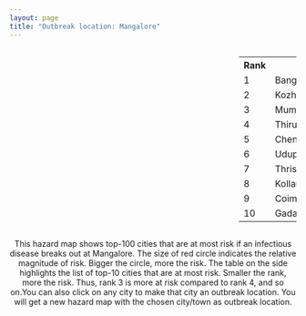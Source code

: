 ```yaml
---
layout: page
title: "Outbreak location: Mangalore"
---
```

<div style="width: 100%; overflow: auto;">
<div style="width: 75%; float: left;">
<div id="mapid">
<script src="https://buda-magenta.github.io/hazard_map/load_map.js"></script>

<script>
var marker_outbreak = L.marker([12.869810, 74.843008],{"autoPan": true}).addTo(map); marker_outbreak.bindTooltip("Mangalore").openTooltip();

var circle_1 = L.circle([12.979120, 77.591300], {"pane": "markerPane", "color": "red", "fill": true, "fillOpacity": 0.2, "fillRule": "evenodd", "lineCap": "round", "lineJoin": "round", "opacity": 1.0, "radius": 50430, "stroke": true, "weight": 3}).addTo(map);
circle_1.bindTooltip("Bangalore<br>rank: 1<br>hazard index: 0.050431")
circle_1.bindPopup('<a href="https://buda-magenta.github.io/hazard_map/Bangalore">Bangalore</a>')

var circle_2 = L.circle([11.258608, 75.778874], {"pane": "markerPane", "color": "red", "fill": true, "fillOpacity": 0.2, "fillRule": "evenodd", "lineCap": "round", "lineJoin": "round", "opacity": 1.0, "radius": 45398, "stroke": true, "weight": 3}).addTo(map);
circle_2.bindTooltip("Kozhikode<br>rank: 2<br>hazard index: 0.045398")
circle_2.bindPopup('<a href="https://buda-magenta.github.io/hazard_map/Kozhikode">Kozhikode</a>')

var circle_3 = L.circle([19.075990, 72.877393], {"pane": "markerPane", "color": "red", "fill": true, "fillOpacity": 0.2, "fillRule": "evenodd", "lineCap": "round", "lineJoin": "round", "opacity": 1.0, "radius": 42079, "stroke": true, "weight": 3}).addTo(map);
circle_3.bindTooltip("Mumbai<br>rank: 3<br>hazard index: 0.042080")
circle_3.bindPopup('<a href="https://buda-magenta.github.io/hazard_map/Mumbai">Mumbai</a>')

var circle_4 = L.circle([8.576971, 77.050125], {"pane": "markerPane", "color": "red", "fill": true, "fillOpacity": 0.2, "fillRule": "evenodd", "lineCap": "round", "lineJoin": "round", "opacity": 1.0, "radius": 33837, "stroke": true, "weight": 3}).addTo(map);
circle_4.bindTooltip("Thiruvananthapuram<br>rank: 4<br>hazard index: 0.033838")
circle_4.bindPopup('<a href="https://buda-magenta.github.io/hazard_map/Thiruvananthapuram">Thiruvananthapuram</a>')

var circle_5 = L.circle([13.083694, 80.270186], {"pane": "markerPane", "color": "red", "fill": true, "fillOpacity": 0.2, "fillRule": "evenodd", "lineCap": "round", "lineJoin": "round", "opacity": 1.0, "radius": 26927, "stroke": true, "weight": 3}).addTo(map);
circle_5.bindTooltip("Chennai<br>rank: 5<br>hazard index: 0.026928")
circle_5.bindPopup('<a href="https://buda-magenta.github.io/hazard_map/Chennai">Chennai</a>')

var circle_6 = L.circle([13.341917, 74.747323], {"pane": "markerPane", "color": "red", "fill": true, "fillOpacity": 0.2, "fillRule": "evenodd", "lineCap": "round", "lineJoin": "round", "opacity": 1.0, "radius": 18258, "stroke": true, "weight": 3}).addTo(map);
circle_6.bindTooltip("Udupi<br>rank: 6<br>hazard index: 0.018258")
circle_6.bindPopup('<a href="https://buda-magenta.github.io/hazard_map/Udupi">Udupi</a>')

var circle_7 = L.circle([10.525626, 76.213254], {"pane": "markerPane", "color": "red", "fill": true, "fillOpacity": 0.2, "fillRule": "evenodd", "lineCap": "round", "lineJoin": "round", "opacity": 1.0, "radius": 17489, "stroke": true, "weight": 3}).addTo(map);
circle_7.bindTooltip("Thrissur<br>rank: 7<br>hazard index: 0.017490")
circle_7.bindPopup('<a href="https://buda-magenta.github.io/hazard_map/Thrissur">Thrissur</a>')

var circle_8 = L.circle([8.887951, 76.595501], {"pane": "markerPane", "color": "red", "fill": true, "fillOpacity": 0.2, "fillRule": "evenodd", "lineCap": "round", "lineJoin": "round", "opacity": 1.0, "radius": 15640, "stroke": true, "weight": 3}).addTo(map);
circle_8.bindTooltip("Kollam<br>rank: 8<br>hazard index: 0.015640")
circle_8.bindPopup('<a href="https://buda-magenta.github.io/hazard_map/Kollam">Kollam</a>')

var circle_9 = L.circle([11.001812, 76.962843], {"pane": "markerPane", "color": "red", "fill": true, "fillOpacity": 0.2, "fillRule": "evenodd", "lineCap": "round", "lineJoin": "round", "opacity": 1.0, "radius": 13651, "stroke": true, "weight": 3}).addTo(map);
circle_9.bindTooltip("Coimbatore<br>rank: 9<br>hazard index: 0.013652")
circle_9.bindPopup('<a href="https://buda-magenta.github.io/hazard_map/Coimbatore">Coimbatore</a>')

var circle_10 = L.circle([15.426365, 75.630079], {"pane": "markerPane", "color": "red", "fill": true, "fillOpacity": 0.2, "fillRule": "evenodd", "lineCap": "round", "lineJoin": "round", "opacity": 1.0, "radius": 10310, "stroke": true, "weight": 3}).addTo(map);
circle_10.bindTooltip("Gadag<br>rank: 10<br>hazard index: 0.010310")
circle_10.bindPopup('<a href="https://buda-magenta.github.io/hazard_map/Gadag">Gadag</a>')

var circle_11 = L.circle([18.793568, 80.815939], {"pane": "markerPane", "color": "red", "fill": true, "fillOpacity": 0.2, "fillRule": "evenodd", "lineCap": "round", "lineJoin": "round", "opacity": 1.0, "radius": 9529, "stroke": true, "weight": 3}).addTo(map);
circle_11.bindTooltip("Bijapur<br>rank: 11<br>hazard index: 0.009529")
circle_11.bindPopup('<a href="https://buda-magenta.github.io/hazard_map/Bijapur">Bijapur</a>')

var circle_12 = L.circle([13.340077, 77.100621], {"pane": "markerPane", "color": "red", "fill": true, "fillOpacity": 0.2, "fillRule": "evenodd", "lineCap": "round", "lineJoin": "round", "opacity": 1.0, "radius": 7747, "stroke": true, "weight": 3}).addTo(map);
circle_12.bindTooltip("Tumkur<br>rank: 12<br>hazard index: 0.007748")
circle_12.bindPopup('<a href="https://buda-magenta.github.io/hazard_map/Tumkur">Tumkur</a>')

var circle_13 = L.circle([15.398403, 73.812918], {"pane": "markerPane", "color": "red", "fill": true, "fillOpacity": 0.2, "fillRule": "evenodd", "lineCap": "round", "lineJoin": "round", "opacity": 1.0, "radius": 7110, "stroke": true, "weight": 3}).addTo(map);
circle_13.bindTooltip("Vasco Da Gama<br>rank: 13<br>hazard index: 0.007110")
circle_13.bindPopup('<a href="https://buda-magenta.github.io/hazard_map/Vasco_Da_Gama">Vasco Da Gama</a>')

var circle_14 = L.circle([16.185317, 75.696792], {"pane": "markerPane", "color": "red", "fill": true, "fillOpacity": 0.2, "fillRule": "evenodd", "lineCap": "round", "lineJoin": "round", "opacity": 1.0, "radius": 6685, "stroke": true, "weight": 3}).addTo(map);
circle_14.bindTooltip("Bagalkot<br>rank: 14<br>hazard index: 0.006686")
circle_14.bindPopup('<a href="https://buda-magenta.github.io/hazard_map/Bagalkot">Bagalkot</a>')

var circle_15 = L.circle([13.932609, 75.574978], {"pane": "markerPane", "color": "red", "fill": true, "fillOpacity": 0.2, "fillRule": "evenodd", "lineCap": "round", "lineJoin": "round", "opacity": 1.0, "radius": 6546, "stroke": true, "weight": 3}).addTo(map);
circle_15.bindTooltip("Shimoga<br>rank: 15<br>hazard index: 0.006547")
circle_15.bindPopup('<a href="https://buda-magenta.github.io/hazard_map/Shimoga">Shimoga</a>')

var circle_16 = L.circle([17.388786, 78.461065], {"pane": "markerPane", "color": "red", "fill": true, "fillOpacity": 0.2, "fillRule": "evenodd", "lineCap": "round", "lineJoin": "round", "opacity": 1.0, "radius": 5680, "stroke": true, "weight": 3}).addTo(map);
circle_16.bindTooltip("Hyderabad<br>rank: 16<br>hazard index: 0.005681")
circle_16.bindPopup('<a href="https://buda-magenta.github.io/hazard_map/Hyderabad">Hyderabad</a>')

var circle_17 = L.circle([17.849907, 75.276320], {"pane": "markerPane", "color": "red", "fill": true, "fillOpacity": 0.2, "fillRule": "evenodd", "lineCap": "round", "lineJoin": "round", "opacity": 1.0, "radius": 5512, "stroke": true, "weight": 3}).addTo(map);
circle_17.bindTooltip("Solapur<br>rank: 17<br>hazard index: 0.005512")
circle_17.bindPopup('<a href="https://buda-magenta.github.io/hazard_map/Solapur">Solapur</a>')

var circle_18 = L.circle([11.876225, 75.373804], {"pane": "markerPane", "color": "red", "fill": true, "fillOpacity": 0.2, "fillRule": "evenodd", "lineCap": "round", "lineJoin": "round", "opacity": 1.0, "radius": 4025, "stroke": true, "weight": 3}).addTo(map);
circle_18.bindTooltip("Kannur<br>rank: 18<br>hazard index: 0.004025")
circle_18.bindPopup('<a href="https://buda-magenta.github.io/hazard_map/Kannur">Kannur</a>')

var circle_19 = L.circle([11.664300, 78.146000], {"pane": "markerPane", "color": "red", "fill": true, "fillOpacity": 0.2, "fillRule": "evenodd", "lineCap": "round", "lineJoin": "round", "opacity": 1.0, "radius": 3961, "stroke": true, "weight": 3}).addTo(map);
circle_19.bindTooltip("Salem<br>rank: 19<br>hazard index: 0.003961")
circle_19.bindPopup('<a href="https://buda-magenta.github.io/hazard_map/Salem">Salem</a>')

var circle_20 = L.circle([9.500665, 76.412414], {"pane": "markerPane", "color": "red", "fill": true, "fillOpacity": 0.2, "fillRule": "evenodd", "lineCap": "round", "lineJoin": "round", "opacity": 1.0, "radius": 3694, "stroke": true, "weight": 3}).addTo(map);
circle_20.bindTooltip("Alappuzha<br>rank: 20<br>hazard index: 0.003695")
circle_20.bindPopup('<a href="https://buda-magenta.github.io/hazard_map/Alappuzha">Alappuzha</a>')

var circle_21 = L.circle([19.194329, 72.970178], {"pane": "markerPane", "color": "red", "fill": true, "fillOpacity": 0.2, "fillRule": "evenodd", "lineCap": "round", "lineJoin": "round", "opacity": 1.0, "radius": 3623, "stroke": true, "weight": 3}).addTo(map);
circle_21.bindTooltip("Thane<br>rank: 21<br>hazard index: 0.003623")
circle_21.bindPopup('<a href="https://buda-magenta.github.io/hazard_map/Thane">Thane</a>')

var circle_22 = L.circle([11.101781, 77.345192], {"pane": "markerPane", "color": "red", "fill": true, "fillOpacity": 0.2, "fillRule": "evenodd", "lineCap": "round", "lineJoin": "round", "opacity": 1.0, "radius": 3180, "stroke": true, "weight": 3}).addTo(map);
circle_22.bindTooltip("Tiruppur<br>rank: 22<br>hazard index: 0.003180")
circle_22.bindPopup('<a href="https://buda-magenta.github.io/hazard_map/Tiruppur">Tiruppur</a>')

var circle_23 = L.circle([14.466127, 75.920636], {"pane": "markerPane", "color": "red", "fill": true, "fillOpacity": 0.2, "fillRule": "evenodd", "lineCap": "round", "lineJoin": "round", "opacity": 1.0, "radius": 3034, "stroke": true, "weight": 3}).addTo(map);
circle_23.bindTooltip("Davanagere<br>rank: 23<br>hazard index: 0.003034")
circle_23.bindPopup('<a href="https://buda-magenta.github.io/hazard_map/Davanagere">Davanagere</a>')

var circle_24 = L.circle([15.351838, 75.137985], {"pane": "markerPane", "color": "red", "fill": true, "fillOpacity": 0.2, "fillRule": "evenodd", "lineCap": "round", "lineJoin": "round", "opacity": 1.0, "radius": 2946, "stroke": true, "weight": 3}).addTo(map);
circle_24.bindTooltip("Hubli<br>rank: 24<br>hazard index: 0.002946")
circle_24.bindPopup('<a href="https://buda-magenta.github.io/hazard_map/Hubli">Hubli</a>')

var circle_25 = L.circle([28.651718, 77.221939], {"pane": "markerPane", "color": "red", "fill": true, "fillOpacity": 0.2, "fillRule": "evenodd", "lineCap": "round", "lineJoin": "round", "opacity": 1.0, "radius": 2940, "stroke": true, "weight": 3}).addTo(map);
circle_25.bindTooltip("Delhi<br>rank: 25<br>hazard index: 0.002940")
circle_25.bindPopup('<a href="https://buda-magenta.github.io/hazard_map/Delhi">Delhi</a>')

var circle_26 = L.circle([8.188047, 77.429049], {"pane": "markerPane", "color": "red", "fill": true, "fillOpacity": 0.2, "fillRule": "evenodd", "lineCap": "round", "lineJoin": "round", "opacity": 1.0, "radius": 2921, "stroke": true, "weight": 3}).addTo(map);
circle_26.bindTooltip("Nagercoil<br>rank: 26<br>hazard index: 0.002922")
circle_26.bindPopup('<a href="https://buda-magenta.github.io/hazard_map/Nagercoil">Nagercoil</a>')

var circle_27 = L.circle([12.305183, 76.655361], {"pane": "markerPane", "color": "red", "fill": true, "fillOpacity": 0.2, "fillRule": "evenodd", "lineCap": "round", "lineJoin": "round", "opacity": 1.0, "radius": 2370, "stroke": true, "weight": 3}).addTo(map);
circle_27.bindTooltip("Mysore<br>rank: 27<br>hazard index: 0.002371")
circle_27.bindPopup('<a href="https://buda-magenta.github.io/hazard_map/Mysore">Mysore</a>')

var circle_28 = L.circle([13.318014, 75.773874], {"pane": "markerPane", "color": "red", "fill": true, "fillOpacity": 0.2, "fillRule": "evenodd", "lineCap": "round", "lineJoin": "round", "opacity": 1.0, "radius": 2237, "stroke": true, "weight": 3}).addTo(map);
circle_28.bindTooltip("Chikmagalur<br>rank: 28<br>hazard index: 0.002237")
circle_28.bindPopup('<a href="https://buda-magenta.github.io/hazard_map/Chikmagalur">Chikmagalur</a>')

var circle_29 = L.circle([13.007082, 76.099270], {"pane": "markerPane", "color": "red", "fill": true, "fillOpacity": 0.2, "fillRule": "evenodd", "lineCap": "round", "lineJoin": "round", "opacity": 1.0, "radius": 2102, "stroke": true, "weight": 3}).addTo(map);
circle_29.bindTooltip("Hassan<br>rank: 29<br>hazard index: 0.002102")
circle_29.bindPopup('<a href="https://buda-magenta.github.io/hazard_map/Hassan">Hassan</a>')

var circle_30 = L.circle([10.804973, 78.687030], {"pane": "markerPane", "color": "red", "fill": true, "fillOpacity": 0.2, "fillRule": "evenodd", "lineCap": "round", "lineJoin": "round", "opacity": 1.0, "radius": 1960, "stroke": true, "weight": 3}).addTo(map);
circle_30.bindTooltip("Tiruchirappalli<br>rank: 30<br>hazard index: 0.001961")
circle_30.bindPopup('<a href="https://buda-magenta.github.io/hazard_map/Tiruchirappalli">Tiruchirappalli</a>')

var circle_31 = L.circle([18.521428, 73.854454], {"pane": "markerPane", "color": "red", "fill": true, "fillOpacity": 0.2, "fillRule": "evenodd", "lineCap": "round", "lineJoin": "round", "opacity": 1.0, "radius": 1755, "stroke": true, "weight": 3}).addTo(map);
circle_31.bindTooltip("Pune<br>rank: 31<br>hazard index: 0.001756")
circle_31.bindPopup('<a href="https://buda-magenta.github.io/hazard_map/Pune">Pune</a>')

var circle_32 = L.circle([10.787898, 76.474087], {"pane": "markerPane", "color": "red", "fill": true, "fillOpacity": 0.2, "fillRule": "evenodd", "lineCap": "round", "lineJoin": "round", "opacity": 1.0, "radius": 1684, "stroke": true, "weight": 3}).addTo(map);
circle_32.bindTooltip("Palakkad<br>rank: 32<br>hazard index: 0.001685")
circle_32.bindPopup('<a href="https://buda-magenta.github.io/hazard_map/Palakkad">Palakkad</a>')

var circle_33 = L.circle([11.369204, 77.676627], {"pane": "markerPane", "color": "red", "fill": true, "fillOpacity": 0.2, "fillRule": "evenodd", "lineCap": "round", "lineJoin": "round", "opacity": 1.0, "radius": 1122, "stroke": true, "weight": 3}).addTo(map);
circle_33.bindTooltip("Erode<br>rank: 33<br>hazard index: 0.001123")
circle_33.bindPopup('<a href="https://buda-magenta.github.io/hazard_map/Erode">Erode</a>')

var circle_34 = L.circle([9.926115, 78.114098], {"pane": "markerPane", "color": "red", "fill": true, "fillOpacity": 0.2, "fillRule": "evenodd", "lineCap": "round", "lineJoin": "round", "opacity": 1.0, "radius": 863, "stroke": true, "weight": 3}).addTo(map);
circle_34.bindTooltip("Madurai<br>rank: 34<br>hazard index: 0.000864")
circle_34.bindPopup('<a href="https://buda-magenta.github.io/hazard_map/Madurai">Madurai</a>')

var circle_35 = L.circle([14.625888, 75.635724], {"pane": "markerPane", "color": "red", "fill": true, "fillOpacity": 0.2, "fillRule": "evenodd", "lineCap": "round", "lineJoin": "round", "opacity": 1.0, "radius": 741, "stroke": true, "weight": 3}).addTo(map);
circle_35.bindTooltip("Ranibennur<br>rank: 35<br>hazard index: 0.000742")
circle_35.bindPopup('<a href="https://buda-magenta.github.io/hazard_map/Ranibennur">Ranibennur</a>')

var circle_36 = L.circle([21.170200, 72.831100], {"pane": "markerPane", "color": "red", "fill": true, "fillOpacity": 0.2, "fillRule": "evenodd", "lineCap": "round", "lineJoin": "round", "opacity": 1.0, "radius": 722, "stroke": true, "weight": 3}).addTo(map);
circle_36.bindTooltip("Surat<br>rank: 36<br>hazard index: 0.000723")
circle_36.bindPopup('<a href="https://buda-magenta.github.io/hazard_map/Surat">Surat</a>')

var circle_37 = L.circle([23.021624, 72.579707], {"pane": "markerPane", "color": "red", "fill": true, "fillOpacity": 0.2, "fillRule": "evenodd", "lineCap": "round", "lineJoin": "round", "opacity": 1.0, "radius": 712, "stroke": true, "weight": 3}).addTo(map);
circle_37.bindTooltip("Ahmedabad<br>rank: 37<br>hazard index: 0.000712")
circle_37.bindPopup('<a href="https://buda-magenta.github.io/hazard_map/Ahmedabad">Ahmedabad</a>')

var circle_38 = L.circle([12.955100, 78.269900], {"pane": "markerPane", "color": "red", "fill": true, "fillOpacity": 0.2, "fillRule": "evenodd", "lineCap": "round", "lineJoin": "round", "opacity": 1.0, "radius": 640, "stroke": true, "weight": 3}).addTo(map);
circle_38.bindTooltip("Robertson Pet<br>rank: 38<br>hazard index: 0.000641")
circle_38.bindPopup('<a href="https://buda-magenta.github.io/hazard_map/Robertson_Pet">Robertson Pet</a>')

var circle_39 = L.circle([17.980609, 79.598212], {"pane": "markerPane", "color": "red", "fill": true, "fillOpacity": 0.2, "fillRule": "evenodd", "lineCap": "round", "lineJoin": "round", "opacity": 1.0, "radius": 597, "stroke": true, "weight": 3}).addTo(map);
circle_39.bindTooltip("Warangal<br>rank: 39<br>hazard index: 0.000597")
circle_39.bindPopup('<a href="https://buda-magenta.github.io/hazard_map/Warangal">Warangal</a>')

var circle_40 = L.circle([18.627929, 73.800983], {"pane": "markerPane", "color": "red", "fill": true, "fillOpacity": 0.2, "fillRule": "evenodd", "lineCap": "round", "lineJoin": "round", "opacity": 1.0, "radius": 590, "stroke": true, "weight": 3}).addTo(map);
circle_40.bindTooltip("Pimpri Chinchwad<br>rank: 40<br>hazard index: 0.000590")
circle_40.bindPopup('<a href="https://buda-magenta.github.io/hazard_map/Pimpri_Chinchwad">Pimpri Chinchwad</a>')

var circle_41 = L.circle([20.011247, 73.790236], {"pane": "markerPane", "color": "red", "fill": true, "fillOpacity": 0.2, "fillRule": "evenodd", "lineCap": "round", "lineJoin": "round", "opacity": 1.0, "radius": 578, "stroke": true, "weight": 3}).addTo(map);
circle_41.bindTooltip("Nashik<br>rank: 41<br>hazard index: 0.000579")
circle_41.bindPopup('<a href="https://buda-magenta.github.io/hazard_map/Nashik">Nashik</a>')

var circle_42 = L.circle([13.631637, 79.423171], {"pane": "markerPane", "color": "red", "fill": true, "fillOpacity": 0.2, "fillRule": "evenodd", "lineCap": "round", "lineJoin": "round", "opacity": 1.0, "radius": 576, "stroke": true, "weight": 3}).addTo(map);
circle_42.bindTooltip("Tirupati<br>rank: 42<br>hazard index: 0.000577")
circle_42.bindPopup('<a href="https://buda-magenta.github.io/hazard_map/Tirupati">Tirupati</a>')

var circle_43 = L.circle([15.143395, 76.919388], {"pane": "markerPane", "color": "red", "fill": true, "fillOpacity": 0.2, "fillRule": "evenodd", "lineCap": "round", "lineJoin": "round", "opacity": 1.0, "radius": 533, "stroke": true, "weight": 3}).addTo(map);
circle_43.bindTooltip("Bellary<br>rank: 43<br>hazard index: 0.000534")
circle_43.bindPopup('<a href="https://buda-magenta.github.io/hazard_map/Bellary">Bellary</a>')

var circle_44 = L.circle([22.541418, 88.357691], {"pane": "markerPane", "color": "red", "fill": true, "fillOpacity": 0.2, "fillRule": "evenodd", "lineCap": "round", "lineJoin": "round", "opacity": 1.0, "radius": 511, "stroke": true, "weight": 3}).addTo(map);
circle_44.bindTooltip("Kolkata<br>rank: 44<br>hazard index: 0.000511")
circle_44.bindPopup('<a href="https://buda-magenta.github.io/hazard_map/Kolkata">Kolkata</a>')

var circle_45 = L.circle([19.439885, 72.880383], {"pane": "markerPane", "color": "red", "fill": true, "fillOpacity": 0.2, "fillRule": "evenodd", "lineCap": "round", "lineJoin": "round", "opacity": 1.0, "radius": 506, "stroke": true, "weight": 3}).addTo(map);
circle_45.bindTooltip("Vasai<br>rank: 45<br>hazard index: 0.000506")
circle_45.bindPopup('<a href="https://buda-magenta.github.io/hazard_map/Vasai">Vasai</a>')

var circle_46 = L.circle([9.931308, 76.267414], {"pane": "markerPane", "color": "red", "fill": true, "fillOpacity": 0.2, "fillRule": "evenodd", "lineCap": "round", "lineJoin": "round", "opacity": 1.0, "radius": 487, "stroke": true, "weight": 3}).addTo(map);
circle_46.bindTooltip("Kochi<br>rank: 46<br>hazard index: 0.000488")
circle_46.bindPopup('<a href="https://buda-magenta.github.io/hazard_map/Kochi">Kochi</a>')

var circle_47 = L.circle([12.732884, 77.830948], {"pane": "markerPane", "color": "red", "fill": true, "fillOpacity": 0.2, "fillRule": "evenodd", "lineCap": "round", "lineJoin": "round", "opacity": 1.0, "radius": 430, "stroke": true, "weight": 3}).addTo(map);
circle_47.bindTooltip("Hosur<br>rank: 47<br>hazard index: 0.000430")
circle_47.bindPopup('<a href="https://buda-magenta.github.io/hazard_map/Hosur">Hosur</a>')

var circle_48 = L.circle([19.261944, 73.194760], {"pane": "markerPane", "color": "red", "fill": true, "fillOpacity": 0.2, "fillRule": "evenodd", "lineCap": "round", "lineJoin": "round", "opacity": 1.0, "radius": 409, "stroke": true, "weight": 3}).addTo(map);
circle_48.bindTooltip("Ulhas Nagar<br>rank: 48<br>hazard index: 0.000409")
circle_48.bindPopup('<a href="https://buda-magenta.github.io/hazard_map/Ulhas_Nagar">Ulhas Nagar</a>')

var circle_49 = L.circle([13.125476, 80.094090], {"pane": "markerPane", "color": "red", "fill": true, "fillOpacity": 0.2, "fillRule": "evenodd", "lineCap": "round", "lineJoin": "round", "opacity": 1.0, "radius": 384, "stroke": true, "weight": 3}).addTo(map);
circle_49.bindTooltip("Avadi<br>rank: 49<br>hazard index: 0.000385")
circle_49.bindPopup('<a href="https://buda-magenta.github.io/hazard_map/Avadi">Avadi</a>')

var circle_50 = L.circle([13.156387, 80.300528], {"pane": "markerPane", "color": "red", "fill": true, "fillOpacity": 0.2, "fillRule": "evenodd", "lineCap": "round", "lineJoin": "round", "opacity": 1.0, "radius": 366, "stroke": true, "weight": 3}).addTo(map);
circle_50.bindTooltip("Tiruvottiyur<br>rank: 50<br>hazard index: 0.000367")
circle_50.bindPopup('<a href="https://buda-magenta.github.io/hazard_map/Tiruvottiyur">Tiruvottiyur</a>')

var circle_51 = L.circle([12.523889, 76.896196], {"pane": "markerPane", "color": "red", "fill": true, "fillOpacity": 0.2, "fillRule": "evenodd", "lineCap": "round", "lineJoin": "round", "opacity": 1.0, "radius": 352, "stroke": true, "weight": 3}).addTo(map);
circle_51.bindTooltip("Mandya<br>rank: 51<br>hazard index: 0.000353")
circle_51.bindPopup('<a href="https://buda-magenta.github.io/hazard_map/Mandya">Mandya</a>')

var circle_52 = L.circle([13.137000, 78.133961], {"pane": "markerPane", "color": "red", "fill": true, "fillOpacity": 0.2, "fillRule": "evenodd", "lineCap": "round", "lineJoin": "round", "opacity": 1.0, "radius": 330, "stroke": true, "weight": 3}).addTo(map);
circle_52.bindTooltip("Kolar<br>rank: 52<br>hazard index: 0.000330")
circle_52.bindPopup('<a href="https://buda-magenta.github.io/hazard_map/Kolar">Kolar</a>')

var circle_53 = L.circle([25.531031, 78.652689], {"pane": "markerPane", "color": "red", "fill": true, "fillOpacity": 0.2, "fillRule": "evenodd", "lineCap": "round", "lineJoin": "round", "opacity": 1.0, "radius": 325, "stroke": true, "weight": 3}).addTo(map);
circle_53.bindTooltip("Jhansi<br>rank: 53<br>hazard index: 0.000325")
circle_53.bindPopup('<a href="https://buda-magenta.github.io/hazard_map/Jhansi">Jhansi</a>')

var circle_54 = L.circle([8.701220, 77.579269], {"pane": "markerPane", "color": "red", "fill": true, "fillOpacity": 0.2, "fillRule": "evenodd", "lineCap": "round", "lineJoin": "round", "opacity": 1.0, "radius": 283, "stroke": true, "weight": 3}).addTo(map);
circle_54.bindTooltip("Tirunelveli<br>rank: 54<br>hazard index: 0.000284")
circle_54.bindPopup('<a href="https://buda-magenta.github.io/hazard_map/Tirunelveli">Tirunelveli</a>')

var circle_55 = L.circle([10.915649, 79.806949], {"pane": "markerPane", "color": "red", "fill": true, "fillOpacity": 0.2, "fillRule": "evenodd", "lineCap": "round", "lineJoin": "round", "opacity": 1.0, "radius": 281, "stroke": true, "weight": 3}).addTo(map);
circle_55.bindTooltip("Pondicherry<br>rank: 55<br>hazard index: 0.000281")
circle_55.bindPopup('<a href="https://buda-magenta.github.io/hazard_map/Pondicherry">Pondicherry</a>')

var circle_56 = L.circle([10.786027, 79.138150], {"pane": "markerPane", "color": "red", "fill": true, "fillOpacity": 0.2, "fillRule": "evenodd", "lineCap": "round", "lineJoin": "round", "opacity": 1.0, "radius": 277, "stroke": true, "weight": 3}).addTo(map);
circle_56.bindTooltip("Thanjavur<br>rank: 56<br>hazard index: 0.000278")
circle_56.bindPopup('<a href="https://buda-magenta.github.io/hazard_map/Thanjavur">Thanjavur</a>')

var circle_57 = L.circle([22.297314, 73.194257], {"pane": "markerPane", "color": "red", "fill": true, "fillOpacity": 0.2, "fillRule": "evenodd", "lineCap": "round", "lineJoin": "round", "opacity": 1.0, "radius": 275, "stroke": true, "weight": 3}).addTo(map);
circle_57.bindTooltip("Vadodara<br>rank: 57<br>hazard index: 0.000276")
circle_57.bindPopup('<a href="https://buda-magenta.github.io/hazard_map/Vadodara">Vadodara</a>')

var circle_58 = L.circle([11.715950, 79.767053], {"pane": "markerPane", "color": "red", "fill": true, "fillOpacity": 0.2, "fillRule": "evenodd", "lineCap": "round", "lineJoin": "round", "opacity": 1.0, "radius": 273, "stroke": true, "weight": 3}).addTo(map);
circle_58.bindTooltip("Cuddalore Port<br>rank: 58<br>hazard index: 0.000274")
circle_58.bindPopup('<a href="https://buda-magenta.github.io/hazard_map/Cuddalore_Port">Cuddalore Port</a>')

var circle_59 = L.circle([15.266493, 76.387230], {"pane": "markerPane", "color": "red", "fill": true, "fillOpacity": 0.2, "fillRule": "evenodd", "lineCap": "round", "lineJoin": "round", "opacity": 1.0, "radius": 268, "stroke": true, "weight": 3}).addTo(map);
circle_59.bindTooltip("Hospet<br>rank: 59<br>hazard index: 0.000269")
circle_59.bindPopup('<a href="https://buda-magenta.github.io/hazard_map/Hospet">Hospet</a>')

var circle_60 = L.circle([20.432402, 73.141172], {"pane": "markerPane", "color": "red", "fill": true, "fillOpacity": 0.2, "fillRule": "evenodd", "lineCap": "round", "lineJoin": "round", "opacity": 1.0, "radius": 263, "stroke": true, "weight": 3}).addTo(map);
circle_60.bindTooltip("Valsad<br>rank: 60<br>hazard index: 0.000263")
circle_60.bindPopup('<a href="https://buda-magenta.github.io/hazard_map/Valsad">Valsad</a>')

var circle_61 = L.circle([19.295200, 72.854400], {"pane": "markerPane", "color": "red", "fill": true, "fillOpacity": 0.2, "fillRule": "evenodd", "lineCap": "round", "lineJoin": "round", "opacity": 1.0, "radius": 254, "stroke": true, "weight": 3}).addTo(map);
circle_61.bindTooltip("Mira-Bhayandar<br>rank: 61<br>hazard index: 0.000255")
circle_61.bindPopup('<a href="https://buda-magenta.github.io/hazard_map/Mira-Bhayandar">Mira-Bhayandar</a>')

var circle_62 = L.circle([15.431506, 76.532774], {"pane": "markerPane", "color": "red", "fill": true, "fillOpacity": 0.2, "fillRule": "evenodd", "lineCap": "round", "lineJoin": "round", "opacity": 1.0, "radius": 249, "stroke": true, "weight": 3}).addTo(map);
circle_62.bindTooltip("Gangawati<br>rank: 62<br>hazard index: 0.000250")
circle_62.bindPopup('<a href="https://buda-magenta.github.io/hazard_map/Gangawati">Gangawati</a>')

var circle_63 = L.circle([19.143607, 73.295535], {"pane": "markerPane", "color": "red", "fill": true, "fillOpacity": 0.2, "fillRule": "evenodd", "lineCap": "round", "lineJoin": "round", "opacity": 1.0, "radius": 237, "stroke": true, "weight": 3}).addTo(map);
circle_63.bindTooltip("Ambarnath<br>rank: 63<br>hazard index: 0.000238")
circle_63.bindPopup('<a href="https://buda-magenta.github.io/hazard_map/Ambarnath">Ambarnath</a>')

var circle_64 = L.circle([12.929903, 80.111823], {"pane": "markerPane", "color": "red", "fill": true, "fillOpacity": 0.2, "fillRule": "evenodd", "lineCap": "round", "lineJoin": "round", "opacity": 1.0, "radius": 235, "stroke": true, "weight": 3}).addTo(map);
circle_64.bindTooltip("Tambaram<br>rank: 64<br>hazard index: 0.000235")
circle_64.bindPopup('<a href="https://buda-magenta.github.io/hazard_map/Tambaram">Tambaram</a>')

var circle_65 = L.circle([21.149813, 79.082056], {"pane": "markerPane", "color": "red", "fill": true, "fillOpacity": 0.2, "fillRule": "evenodd", "lineCap": "round", "lineJoin": "round", "opacity": 1.0, "radius": 232, "stroke": true, "weight": 3}).addTo(map);
circle_65.bindTooltip("Nagpur<br>rank: 65<br>hazard index: 0.000232")
circle_65.bindPopup('<a href="https://buda-magenta.github.io/hazard_map/Nagpur">Nagpur</a>')

var circle_66 = L.circle([17.166667, 77.083333], {"pane": "markerPane", "color": "red", "fill": true, "fillOpacity": 0.2, "fillRule": "evenodd", "lineCap": "round", "lineJoin": "round", "opacity": 1.0, "radius": 230, "stroke": true, "weight": 3}).addTo(map);
circle_66.bindTooltip("Gulbarga<br>rank: 66<br>hazard index: 0.000230")
circle_66.bindPopup('<a href="https://buda-magenta.github.io/hazard_map/Gulbarga">Gulbarga</a>')

var circle_67 = L.circle([17.723128, 83.301284], {"pane": "markerPane", "color": "red", "fill": true, "fillOpacity": 0.2, "fillRule": "evenodd", "lineCap": "round", "lineJoin": "round", "opacity": 1.0, "radius": 229, "stroke": true, "weight": 3}).addTo(map);
circle_67.bindTooltip("Visakhapatnam<br>rank: 67<br>hazard index: 0.000229")
circle_67.bindPopup('<a href="https://buda-magenta.github.io/hazard_map/Visakhapatnam">Visakhapatnam</a>')

var circle_68 = L.circle([16.508759, 80.618510], {"pane": "markerPane", "color": "red", "fill": true, "fillOpacity": 0.2, "fillRule": "evenodd", "lineCap": "round", "lineJoin": "round", "opacity": 1.0, "radius": 226, "stroke": true, "weight": 3}).addTo(map);
circle_68.bindTooltip("Vijayawada<br>rank: 68<br>hazard index: 0.000226")
circle_68.bindPopup('<a href="https://buda-magenta.github.io/hazard_map/Vijayawada">Vijayawada</a>')

var circle_69 = L.circle([14.654623, 77.556260], {"pane": "markerPane", "color": "red", "fill": true, "fillOpacity": 0.2, "fillRule": "evenodd", "lineCap": "round", "lineJoin": "round", "opacity": 1.0, "radius": 219, "stroke": true, "weight": 3}).addTo(map);
circle_69.bindTooltip("Anantapur<br>rank: 69<br>hazard index: 0.000219")
circle_69.bindPopup('<a href="https://buda-magenta.github.io/hazard_map/Anantapur">Anantapur</a>')

var circle_70 = L.circle([17.636129, 74.298278], {"pane": "markerPane", "color": "red", "fill": true, "fillOpacity": 0.2, "fillRule": "evenodd", "lineCap": "round", "lineJoin": "round", "opacity": 1.0, "radius": 218, "stroke": true, "weight": 3}).addTo(map);
circle_70.bindTooltip("Satara<br>rank: 70<br>hazard index: 0.000219")
circle_70.bindPopup('<a href="https://buda-magenta.github.io/hazard_map/Satara">Satara</a>')

var circle_71 = L.circle([14.475294, 78.821686], {"pane": "markerPane", "color": "red", "fill": true, "fillOpacity": 0.2, "fillRule": "evenodd", "lineCap": "round", "lineJoin": "round", "opacity": 1.0, "radius": 216, "stroke": true, "weight": 3}).addTo(map);
circle_71.bindTooltip("Kadapa<br>rank: 71<br>hazard index: 0.000217")
circle_71.bindPopup('<a href="https://buda-magenta.github.io/hazard_map/Kadapa">Kadapa</a>')

var circle_72 = L.circle([14.449372, 79.987376], {"pane": "markerPane", "color": "red", "fill": true, "fillOpacity": 0.2, "fillRule": "evenodd", "lineCap": "round", "lineJoin": "round", "opacity": 1.0, "radius": 208, "stroke": true, "weight": 3}).addTo(map);
circle_72.bindTooltip("Nellore<br>rank: 72<br>hazard index: 0.000209")
circle_72.bindPopup('<a href="https://buda-magenta.github.io/hazard_map/Nellore">Nellore</a>')

var circle_73 = L.circle([19.362531, 73.078475], {"pane": "markerPane", "color": "red", "fill": true, "fillOpacity": 0.2, "fillRule": "evenodd", "lineCap": "round", "lineJoin": "round", "opacity": 1.0, "radius": 203, "stroke": true, "weight": 3}).addTo(map);
circle_73.bindTooltip("Bhiwandi<br>rank: 73<br>hazard index: 0.000204")
circle_73.bindPopup('<a href="https://buda-magenta.github.io/hazard_map/Bhiwandi">Bhiwandi</a>')

var circle_74 = L.circle([20.266777, 85.843559], {"pane": "markerPane", "color": "red", "fill": true, "fillOpacity": 0.2, "fillRule": "evenodd", "lineCap": "round", "lineJoin": "round", "opacity": 1.0, "radius": 201, "stroke": true, "weight": 3}).addTo(map);
circle_74.bindTooltip("Bhubaneswar<br>rank: 74<br>hazard index: 0.000201")
circle_74.bindPopup('<a href="https://buda-magenta.github.io/hazard_map/Bhubaneswar">Bhubaneswar</a>')

var circle_75 = L.circle([15.857267, 74.506934], {"pane": "markerPane", "color": "red", "fill": true, "fillOpacity": 0.2, "fillRule": "evenodd", "lineCap": "round", "lineJoin": "round", "opacity": 1.0, "radius": 200, "stroke": true, "weight": 3}).addTo(map);
circle_75.bindTooltip("Belgaum<br>rank: 75<br>hazard index: 0.000200")
circle_75.bindPopup('<a href="https://buda-magenta.github.io/hazard_map/Belgaum">Belgaum</a>')

var circle_76 = L.circle([19.087076, 82.023572], {"pane": "markerPane", "color": "red", "fill": true, "fillOpacity": 0.2, "fillRule": "evenodd", "lineCap": "round", "lineJoin": "round", "opacity": 1.0, "radius": 191, "stroke": true, "weight": 3}).addTo(map);
circle_76.bindTooltip("Jagdalpur<br>rank: 76<br>hazard index: 0.000191")
circle_76.bindPopup('<a href="https://buda-magenta.github.io/hazard_map/Jagdalpur">Jagdalpur</a>')

var circle_77 = L.circle([20.166670, 79.172114], {"pane": "markerPane", "color": "red", "fill": true, "fillOpacity": 0.2, "fillRule": "evenodd", "lineCap": "round", "lineJoin": "round", "opacity": 1.0, "radius": 186, "stroke": true, "weight": 3}).addTo(map);
circle_77.bindTooltip("Bhadravati<br>rank: 77<br>hazard index: 0.000187")
circle_77.bindPopup('<a href="https://buda-magenta.github.io/hazard_map/Bhadravati">Bhadravati</a>')

var circle_78 = L.circle([12.989816, 80.100987], {"pane": "markerPane", "color": "red", "fill": true, "fillOpacity": 0.2, "fillRule": "evenodd", "lineCap": "round", "lineJoin": "round", "opacity": 1.0, "radius": 162, "stroke": true, "weight": 3}).addTo(map);
circle_78.bindTooltip("Pallavaram<br>rank: 78<br>hazard index: 0.000162")
circle_78.bindPopup('<a href="https://buda-magenta.github.io/hazard_map/Pallavaram">Pallavaram</a>')

var circle_79 = L.circle([16.850253, 74.594888], {"pane": "markerPane", "color": "red", "fill": true, "fillOpacity": 0.2, "fillRule": "evenodd", "lineCap": "round", "lineJoin": "round", "opacity": 1.0, "radius": 156, "stroke": true, "weight": 3}).addTo(map);
circle_79.bindTooltip("Sangli<br>rank: 79<br>hazard index: 0.000157")
circle_79.bindPopup('<a href="https://buda-magenta.github.io/hazard_map/Sangli">Sangli</a>')

var circle_80 = L.circle([26.838100, 80.934600], {"pane": "markerPane", "color": "red", "fill": true, "fillOpacity": 0.2, "fillRule": "evenodd", "lineCap": "round", "lineJoin": "round", "opacity": 1.0, "radius": 151, "stroke": true, "weight": 3}).addTo(map);
circle_80.bindTooltip("Lucknow<br>rank: 80<br>hazard index: 0.000152")
circle_80.bindPopup('<a href="https://buda-magenta.github.io/hazard_map/Lucknow">Lucknow</a>')

var circle_81 = L.circle([15.830925, 78.042537], {"pane": "markerPane", "color": "red", "fill": true, "fillOpacity": 0.2, "fillRule": "evenodd", "lineCap": "round", "lineJoin": "round", "opacity": 1.0, "radius": 151, "stroke": true, "weight": 3}).addTo(map);
circle_81.bindTooltip("Kurnool<br>rank: 81<br>hazard index: 0.000151")
circle_81.bindPopup('<a href="https://buda-magenta.github.io/hazard_map/Kurnool">Kurnool</a>')

var circle_82 = L.circle([13.826383, 77.493772], {"pane": "markerPane", "color": "red", "fill": true, "fillOpacity": 0.2, "fillRule": "evenodd", "lineCap": "round", "lineJoin": "round", "opacity": 1.0, "radius": 148, "stroke": true, "weight": 3}).addTo(map);
circle_82.bindTooltip("Hindupur<br>rank: 82<br>hazard index: 0.000148")
circle_82.bindPopup('<a href="https://buda-magenta.github.io/hazard_map/Hindupur">Hindupur</a>')

var circle_83 = L.circle([14.226644, 76.400512], {"pane": "markerPane", "color": "red", "fill": true, "fillOpacity": 0.2, "fillRule": "evenodd", "lineCap": "round", "lineJoin": "round", "opacity": 1.0, "radius": 145, "stroke": true, "weight": 3}).addTo(map);
circle_83.bindTooltip("Chitradurga<br>rank: 83<br>hazard index: 0.000145")
circle_83.bindPopup('<a href="https://buda-magenta.github.io/hazard_map/Chitradurga">Chitradurga</a>')

var circle_84 = L.circle([26.915458, 75.818982], {"pane": "markerPane", "color": "red", "fill": true, "fillOpacity": 0.2, "fillRule": "evenodd", "lineCap": "round", "lineJoin": "round", "opacity": 1.0, "radius": 138, "stroke": true, "weight": 3}).addTo(map);
circle_84.bindTooltip("Jaipur<br>rank: 84<br>hazard index: 0.000138")
circle_84.bindPopup('<a href="https://buda-magenta.github.io/hazard_map/Jaipur">Jaipur</a>')

var circle_85 = L.circle([16.702841, 74.240533], {"pane": "markerPane", "color": "red", "fill": true, "fillOpacity": 0.2, "fillRule": "evenodd", "lineCap": "round", "lineJoin": "round", "opacity": 1.0, "radius": 132, "stroke": true, "weight": 3}).addTo(map);
circle_85.bindTooltip("Kolhapur<br>rank: 85<br>hazard index: 0.000132")
circle_85.bindPopup('<a href="https://buda-magenta.github.io/hazard_map/Kolhapur">Kolhapur</a>')

var circle_86 = L.circle([8.805260, 78.145274], {"pane": "markerPane", "color": "red", "fill": true, "fillOpacity": 0.2, "fillRule": "evenodd", "lineCap": "round", "lineJoin": "round", "opacity": 1.0, "radius": 131, "stroke": true, "weight": 3}).addTo(map);
circle_86.bindTooltip("Thoothukudi<br>rank: 86<br>hazard index: 0.000131")
circle_86.bindPopup('<a href="https://buda-magenta.github.io/hazard_map/Thoothukudi">Thoothukudi</a>')

var circle_87 = L.circle([14.422347, 77.720069], {"pane": "markerPane", "color": "red", "fill": true, "fillOpacity": 0.2, "fillRule": "evenodd", "lineCap": "round", "lineJoin": "round", "opacity": 1.0, "radius": 130, "stroke": true, "weight": 3}).addTo(map);
circle_87.bindTooltip("Dharmavaram<br>rank: 87<br>hazard index: 0.000131")
circle_87.bindPopup('<a href="https://buda-magenta.github.io/hazard_map/Dharmavaram">Dharmavaram</a>')

var circle_88 = L.circle([12.792907, 78.699917], {"pane": "markerPane", "color": "red", "fill": true, "fillOpacity": 0.2, "fillRule": "evenodd", "lineCap": "round", "lineJoin": "round", "opacity": 1.0, "radius": 124, "stroke": true, "weight": 3}).addTo(map);
circle_88.bindTooltip("Ambur<br>rank: 88<br>hazard index: 0.000125")
circle_88.bindPopup('<a href="https://buda-magenta.github.io/hazard_map/Ambur">Ambur</a>')

var circle_89 = L.circle([15.119651, 77.455290], {"pane": "markerPane", "color": "red", "fill": true, "fillOpacity": 0.2, "fillRule": "evenodd", "lineCap": "round", "lineJoin": "round", "opacity": 1.0, "radius": 118, "stroke": true, "weight": 3}).addTo(map);
circle_89.bindTooltip("Guntakal<br>rank: 89<br>hazard index: 0.000119")
circle_89.bindPopup('<a href="https://buda-magenta.github.io/hazard_map/Guntakal">Guntakal</a>')

var circle_90 = L.circle([13.160105, 79.155551], {"pane": "markerPane", "color": "red", "fill": true, "fillOpacity": 0.2, "fillRule": "evenodd", "lineCap": "round", "lineJoin": "round", "opacity": 1.0, "radius": 112, "stroke": true, "weight": 3}).addTo(map);
circle_90.bindTooltip("Chittoor<br>rank: 90<br>hazard index: 0.000112")
circle_90.bindPopup('<a href="https://buda-magenta.github.io/hazard_map/Chittoor">Chittoor</a>')

var circle_91 = L.circle([16.291519, 80.454159], {"pane": "markerPane", "color": "red", "fill": true, "fillOpacity": 0.2, "fillRule": "evenodd", "lineCap": "round", "lineJoin": "round", "opacity": 1.0, "radius": 111, "stroke": true, "weight": 3}).addTo(map);
circle_91.bindTooltip("Guntur<br>rank: 91<br>hazard index: 0.000111")
circle_91.bindPopup('<a href="https://buda-magenta.github.io/hazard_map/Guntur">Guntur</a>')

var circle_92 = L.circle([26.180598, 91.753943], {"pane": "markerPane", "color": "red", "fill": true, "fillOpacity": 0.2, "fillRule": "evenodd", "lineCap": "round", "lineJoin": "round", "opacity": 1.0, "radius": 107, "stroke": true, "weight": 3}).addTo(map);
circle_92.bindTooltip("Guwahati<br>rank: 92<br>hazard index: 0.000107")
circle_92.bindPopup('<a href="https://buda-magenta.github.io/hazard_map/Guwahati">Guwahati</a>')

var circle_93 = L.circle([25.609324, 85.123525], {"pane": "markerPane", "color": "red", "fill": true, "fillOpacity": 0.2, "fillRule": "evenodd", "lineCap": "round", "lineJoin": "round", "opacity": 1.0, "radius": 106, "stroke": true, "weight": 3}).addTo(map);
circle_93.bindTooltip("Patna<br>rank: 93<br>hazard index: 0.000107")
circle_93.bindPopup('<a href="https://buda-magenta.github.io/hazard_map/Patna">Patna</a>')

var circle_94 = L.circle([25.438130, 81.833800], {"pane": "markerPane", "color": "red", "fill": true, "fillOpacity": 0.2, "fillRule": "evenodd", "lineCap": "round", "lineJoin": "round", "opacity": 1.0, "radius": 106, "stroke": true, "weight": 3}).addTo(map);
circle_94.bindTooltip("Allahabad<br>rank: 94<br>hazard index: 0.000106")
circle_94.bindPopup('<a href="https://buda-magenta.github.io/hazard_map/Allahabad">Allahabad</a>')

var circle_95 = L.circle([12.794811, 79.000641], {"pane": "markerPane", "color": "red", "fill": true, "fillOpacity": 0.2, "fillRule": "evenodd", "lineCap": "round", "lineJoin": "round", "opacity": 1.0, "radius": 103, "stroke": true, "weight": 3}).addTo(map);
circle_95.bindTooltip("Vellore<br>rank: 95<br>hazard index: 0.000103")
circle_95.bindPopup('<a href="https://buda-magenta.github.io/hazard_map/Vellore">Vellore</a>')

var circle_96 = L.circle([23.258486, 77.401989], {"pane": "markerPane", "color": "red", "fill": true, "fillOpacity": 0.2, "fillRule": "evenodd", "lineCap": "round", "lineJoin": "round", "opacity": 1.0, "radius": 101, "stroke": true, "weight": 3}).addTo(map);
circle_96.bindTooltip("Bhopal<br>rank: 96<br>hazard index: 0.000102")
circle_96.bindPopup('<a href="https://buda-magenta.github.io/hazard_map/Bhopal">Bhopal</a>')

var circle_97 = L.circle([18.351469, 76.755121], {"pane": "markerPane", "color": "red", "fill": true, "fillOpacity": 0.2, "fillRule": "evenodd", "lineCap": "round", "lineJoin": "round", "opacity": 1.0, "radius": 100, "stroke": true, "weight": 3}).addTo(map);
circle_97.bindTooltip("Latur<br>rank: 97<br>hazard index: 0.000100")
circle_97.bindPopup('<a href="https://buda-magenta.github.io/hazard_map/Latur">Latur</a>')

var circle_98 = L.circle([23.160894, 79.949770], {"pane": "markerPane", "color": "red", "fill": true, "fillOpacity": 0.2, "fillRule": "evenodd", "lineCap": "round", "lineJoin": "round", "opacity": 1.0, "radius": 99, "stroke": true, "weight": 3}).addTo(map);
circle_98.bindTooltip("Jabalpur<br>rank: 98<br>hazard index: 0.000100")
circle_98.bindPopup('<a href="https://buda-magenta.github.io/hazard_map/Jabalpur">Jabalpur</a>')

var circle_99 = L.circle([25.335649, 83.007629], {"pane": "markerPane", "color": "red", "fill": true, "fillOpacity": 0.2, "fillRule": "evenodd", "lineCap": "round", "lineJoin": "round", "opacity": 1.0, "radius": 98, "stroke": true, "weight": 3}).addTo(map);
circle_99.bindTooltip("Varanasi<br>rank: 99<br>hazard index: 0.000099")
circle_99.bindPopup('<a href="https://buda-magenta.github.io/hazard_map/Varanasi">Varanasi</a>')

var circle_100 = L.circle([26.055318, 82.993139], {"pane": "markerPane", "color": "red", "fill": true, "fillOpacity": 0.2, "fillRule": "evenodd", "lineCap": "round", "lineJoin": "round", "opacity": 1.0, "radius": 95, "stroke": true, "weight": 3}).addTo(map);
circle_100.bindTooltip("Nizamabad<br>rank: 100<br>hazard index: 0.000095")
circle_100.bindPopup('<a href="https://buda-magenta.github.io/hazard_map/Nizamabad">Nizamabad</a>')
</script>
</div>
</div>


<div style="width: 20%; float: right;">
<table>
<tr>
<th>Rank</th>
<th>City</th>
</tr>

<tr>
<td>1</td>
<td>Bangalore</td>
</tr>

<tr>
<td>2</td>
<td>Kozhikode</td>
</tr>

<tr>
<td>3</td>
<td>Mumbai</td>
</tr>

<tr>
<td>4</td>
<td>Thiruvananthapuram</td>
</tr>

<tr>
<td>5</td>
<td>Chennai</td>
</tr>

<tr>
<td>6</td>
<td>Udupi</td>
</tr>

<tr>
<td>7</td>
<td>Thrissur</td>
</tr>

<tr>
<td>8</td>
<td>Kollam</td>
</tr>

<tr>
<td>9</td>
<td>Coimbatore</td>
</tr>

<tr>
<td>10</td>
<td>Gadag</td>
</tr>

</table>
</div>
</div>


<p align="center">This hazard map shows top-100 cities that are at most risk if an infectious disease breaks out at Mangalore. The size of red circle indicates the relative magnitude of risk. Bigger the circle, more the risk. The table on the side highlights the list of top-10 cities that are at most risk. Smaller the rank, more the risk. Thus, rank 3 is more at risk compared to rank 4, and so on.You can also click on any city to make that city an outbreak location. You will get a new hazard map with the chosen city/town as outbreak location.
</p>